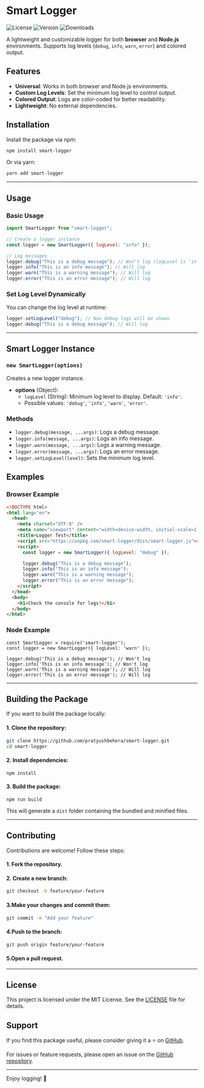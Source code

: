 # Smart Logger

![License](https://img.shields.io/badge/license-MIT-blue)
![Version](https://img.shields.io/npm/v/smart-logger)
![Downloads](https://img.shields.io/npm/dm/smart-logger)

A lightweight and customizable logger for both **browser** and **Node.js** environments. Supports log levels (`debug`, `info`, `warn`, `error`) and colored output.

## Features

- **Universal**: Works in both browser and Node.js environments.
- **Custom Log Levels**: Set the minimum log level to control output.
- **Colored Output**: Logs are color-coded for better readability.
- **Lightweight**: No external dependencies.

## Installation

Install the package via npm:

```bash
npm install smart-logger
```

Or via yarn:

```bash
yarn add smart-logger
```

---

## Usage

### Basic Usage

```javascript
import SmartLogger from "smart-logger";

// Create a logger instance
const logger = new SmartLogger({ logLevel: "info" });

// Log messages
logger.debug("This is a debug message"); // Won't log (logLevel is 'info')
logger.info("This is an info message"); // Will log
logger.warn("This is a warning message"); // Will log
logger.error("This is an error message"); // Will log
```

### Set Log Level Dynamically

You can change the log level at runtime:

```javascript
logger.setLogLevel("debug"); // Now debug logs will be shown
logger.debug("This is a debug message"); // Will log
```

---

## Smart Logger Instance

### `new SmartLogger(options)`

Creates a new logger instance.

- **options** (Object):
  - `logLevel` (String): Minimum log level to display. Default: `'info'`.
  - Possible values: `'debug'`, `'info'`, `'warn'`, `'error'`.

### Methods

- `logger.debug(message, ...args)`: Logs a debug message.
- `logger.info(message, ...args)`: Logs an info message.
- `logger.warn(message, ...args)`: Logs a warning message.
- `logger.error(message, ...args)`: Logs an error message.
- `logger.setLogLevel(level)`: Sets the minimum log level.

## Examples

### Browser Example

```html
<!DOCTYPE html>
<html lang="en">
  <head>
    <meta charset="UTF-8" />
    <meta name="viewport" content="width=device-width, initial-scale=1.0" />
    <title>Logger Test</title>
    <script src="https://unpkg.com/smart-logger/dist/smart-logger.js"></script>
    <script>
      const logger = new SmartLogger({ logLevel: "debug" });

      logger.debug("This is a debug message");
      logger.info("This is an info message");
      logger.warn("This is a warning message");
      logger.error("This is an error message");
    </script>
  </head>
  <body>
    <h1>Check the console for logs!</h1>
  </body>
</html>
```

### Node Example

```
const SmartLogger = require('smart-logger');
const logger = new SmartLogger({ logLevel: 'warn' });

logger.debug('This is a debug message'); // Won't log
logger.info('This is an info message'); // Won't log
logger.warn('This is a warning message'); // Will log
logger.error('This is an error message'); // Will log
```

---

## Building the Package

If you want to build the package locally:

#### 1. Clone the repository:

```bash
git clone https://github.com/pratyushbehera/smart-logger.git
cd smart-logger
```

#### 2. Install dependencies:

```
npm install
```

#### 3. Build the package:

```
npm run build
```

This will generate a `dist` folder containing the bundled and minified files.

---

## Contributing

Contributions are welcome! Follow these steps:

#### 1. Fork the repository.

#### 2. Create a new branch:

```bash
git checkout -b feature/your-feature
```

#### 3.Make your changes and commit them:

```bash
git commit -m "Add your feature"
```

#### 4.Push to the branch:

```bash
git push origin feature/your-feature
```

#### 5.Open a pull request.

---

## License

This project is licensed under the MIT License. See the [LICENSE](LICENSE) file for details.

## Support

If you find this package useful, please consider giving it a ⭐️ on [GitHub](https://github.com/pratyushbehera/smart-logger).

For issues or feature requests, please open an issue on the [GitHub repository](https://github.com/pratyushbehera/smart-logger/issues).

---

Enjoy logging! 🚀
